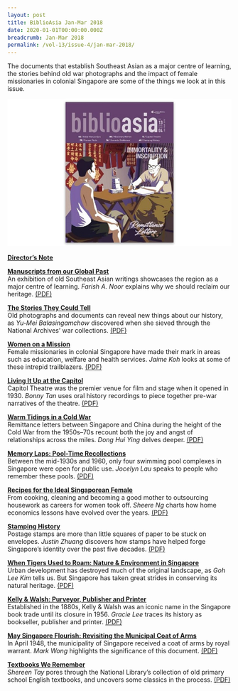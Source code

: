 ```yaml
---
layout: post
title: BiblioAsia Jan-Mar 2018
date: 2020-01-01T00:00:00.000Z
breadcrumb: Jan-Mar 2018
permalink: /vol-13/issue-4/jan-mar-2018/
---
```

The documents that establish Southeast Asian as a major centre of learning, the stories behind old war photographs and the impact of female missionaries in colonial Singapore are some of the things we look at in this issue.

<img src="/images/Vol-13-issue-4/vol13_iss4.JPG">  

**[Director’s Note](/vol-13/issue-4/jan-mar-2018/director-note)**

**[Manuscripts from our Global Past](/vol-13/issue-4/jan-mar-2018/manuscripts-from-past)** <br>
An exhibition of old Southeast Asian writings showcases the region as a major centre of learning. *Farish A. Noor* explains why we should reclaim our heritage. [(PDF)](/files/pdf/vol-13/v13-issue4_Manuscripts.pdf)

**[The Stories They Could Tell](/vol-13/issue-4/jan-mar-2018/stories-they-tell)** <br>
Old photographs and documents can reveal new things about our history, as *Yu-Mei Balasingamchow* discovered when she sieved through the National Archives’ war collections. [(PDF)](/files/pdf/vol-13/v13-issue4_Stories.pdf)

**[Women on a Mission](/vol-13/issue-4/jan-mar-2018/women-on-a-mission)** <br>
Female missionaries in colonial Singapore have made their mark in areas such as education, welfare and health services. *Jaime Koh* looks at some of these intrepid trailblazers. 
[(PDF)](/files/pdf/vol-13/v13-issue4_Women.pdf)

**[Living It Up at the Capitol](/vol-13/issue-4/jan-mar-2018/living-up-at-capitol)** <br>
Capitol Theatre was the premier venue for film and stage when it opened in 1930. *Bonny Tan* uses oral history recordings to piece together pre-war narratives of the theatre. 
[(PDF)](/files/pdf/vol-13/v13-issue4_Capitol.pdf)

**[Warm Tidings in a Cold War](/vol-13/issue-4/jan-mar-2018/warmtidingsincoldwar)** <br>
Remittance letters between Singapore and China during the height of the Cold War from the 1950s–70s recount both the joy and angst of relationships across the miles. *Dong Hui Ying* delves deeper. [(PDF)](/files/pdf/vol-13/v13-issue4_Tidings.pdf)

**[Memory Laps: Pool-Time Recollections](/vol-13/issue-4/jan-mar-2018/memory-laps)** <br>
Between the mid-1930s and 1960, only four swimming pool complexes in Singapore were open for public use. *Jocelyn Lau* speaks to people who remember these pools. [(PDF)](/files/pdf/vol-13/v13-issue4_Memory.pdf)

**[Recipes for the Ideal Singaporean Female](/vol-13/issue-4/jan-mar-2018/ideal-sgporean-female)** <br>
From cooking, cleaning and becoming a good mother to outsourcing housework as careers for women took off. *Sheere Ng* charts how home economics lessons have evolved over the years. [(PDF)](/files/pdf/vol-13/v13-issue4_Recipes.pdf)

**[Stamping History](/vol-13/issue-4/jan-mar-2018/stamping-history)** <br>
Postage stamps are more than little squares of paper to be stuck on envelopes. *Justin Zhuang* discovers how stamps have helped forge Singapore’s identity over the past five decades. [(PDF)](/files/pdf/vol-13/v13-issue4_Stamping.pdf)

**[When Tigers Used to Roam: Nature & Environment in Singapore](/issue-4/jan-mar-2018/whentigersusedtoroam)** <br>
Urban development has destroyed much of the original landscape, as *Goh Lee Kim* tells us. But Singapore has taken great strides in conserving its natural heritage. [(PDF)](/files/pdf/vol-13/v13-issue4_Tigers.pdf)

**[Kelly & Walsh: Purveyor, Publisher and Printer](/vol-13/issue-4/jan-mar-2018/kelly-and-walsh)** <br>
Established in the 1880s, Kelly & Walsh was an iconic name in the Singapore book trade until its closure in 1956. *Gracie Lee* traces its history as bookseller, publisher and printer. 
[(PDF)](/files/pdf/vol-13/v13-issue4_Kelly.pdf)

**[May Singapore Flourish: Revisiting the Municipal Coat of Arms](/vol-13/issue-4/jan-mar-2018/maysingaporeflourish)** <br>
In April 1948, the municipality of Singapore received a coat of arms by royal warrant. *Mark Wong* highlights the significance of this document. [(PDF)](/files/pdf/vol-13/v13-issue4_Flourish.pdf)

**[Textbooks We Remember](/vol-13/issue-4/jan-mar-2018/textbooks-we-remember)** <br>
*Shereen Tay* pores through the National Library’s collection of old primary school English textbooks, and uncovers some classics in the process. [(PDF)](/files/pdf/vol-13/v13-issue4_Textbooks.pdf)
